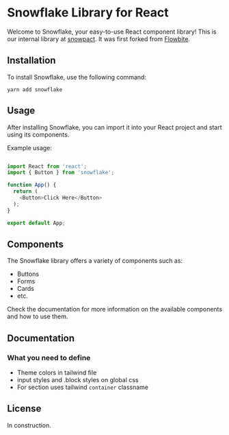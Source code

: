 # Snowflake Library for React

Welcome to Snowflake, your easy-to-use React component library!
This is our internal library at [snowpact](https://snowpact.com/). It was first forked from [Flowbite](https://flowbite.com/).

## Installation

To install Snowflake, use the following command:

````
yarn add snowflake
````

## Usage

After installing Snowflake, you can import it into your React project and start using its components.

Example usage:

```javascript

import React from 'react';
import { Button } from 'snowflake';

function App() {
  return (
    <Button>Click Here</Button>
  );
}

export default App;
```

## Components

The Snowflake library offers a variety of components such as:

- Buttons
- Forms
- Cards
- etc.

Check the documentation for more information on the available components and how to use them.

## Documentation

### What you need to define

- Theme colors in tailwind file
- input styles and .block styles on global css
- For section uses tailwind `container` classname

## License

In construction.

